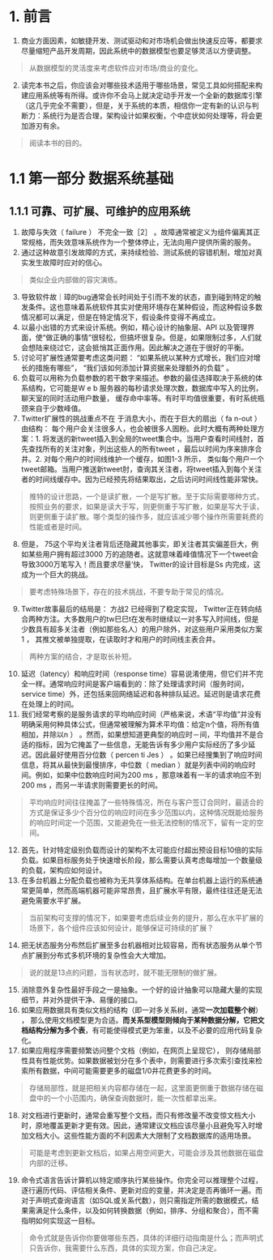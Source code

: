 # 1. 前言
1. 商业方面因素，如敏捷开发、测试驱动和对市场机会做出快速反应等，都要求尽量缩短产品开发周期，因此系统中的数据模型也要足够灵活以方便调整。
> 从数据模型的灵活度来考虑软件应对市场/商业的变化。
2. 读完本书之后，你应该会对哪些技术适用于哪些场景，常见工具如何搭配来构建应用系统等有所得。或许你不会马上就决定动手开发一个全新的数据库引擎（这几乎完全不需要），但是，关于系统的本质，相信你一定有新的认识与判断力：系统行为是否合理，架构设计如果权衡，个中症状如何处理等，将会更加游刃有余。
> 阅读本书的目的。

# 1.1 第一部分 数据系统基础
## 1.1.1 可靠、可扩展、可维护的应用系统
1. 故障与失效（ failure ） 不完全一致［2］ 。故障通常被定义为组件偏离其正常规格，而失效意味系统作为一个整体停止，无法向用户提供所需的服务。
2. 通过这种故意引发故障的方式，来持续检验、测试系统的容错机制，增加对真实发生故障时应对的信心。
> 类似企业内部做的容灾演练。
3. 导致软件故｜璋的bug通常会长时间处于引而不发的状态，直到碰到特定的触发条件。这也意味着系统软件其实对使用环境存在某种假设，而这种假设多数情况都可以满足，但是在特定情况下，假设条件变得不再成立。
4. 以最小出错的方式来设计系统。例如，精心设计的抽象层、API 以及管理界面，使“做正确的事情”很轻松，但搞坏很复杂。但是，如果限制过多，人们就会想陆来绕过它，这会抵悄其正面作用。因此解决之道在于很好的平衡。
5. 讨论可扩展性通常要考虑这类问题： “如果系统以某种方式增长，我们应对增长的措施有哪些”， “我们该如何添加计算资据来处理额外的负载” 。
6. 负载可以用称为负载参数的若干数字来描述。参数的最佳选择取决于系统的体系结构，它可能是W e b 服务器的每秒请求处理次数，数据库中写入的比例，聊天室的同时活动用户数量， 缓存命中率等。有时平均值很重要，有时系统瓶颈来自于少数峰值。
7. Twitter扩展性的挑战重点不在
于消息大小，而在于巨大的扇出（ fa n-out ）由结构： 每个用户会关注很多人，也会被很多人圄粉。此时大概有两种处理方案：1. 将发送的新tweet插入到全局的tweet集合中。当用户查看时间线肘，首先查找所有的关注对象，列出这些人的所有tweet ，最后以时间为序来排序合井。2. 对每个用户的时间线维护一个缓存，如图1-3 所示， 类似每个用户一个tweet邮箱。当用户推送新tweet肘，查询其关注者，将tweet插入到每个关注者的时间线缓存中。因为已经预先将结果取出，之后访问时间线性能非常快。
> 推特的设计思路，一个是读扩散，一个是写扩散。至于实际需要哪种方式，按照业务的要求，如果是读大于写，则更侧重于写扩散，如果是写大于读，则更侧重于读扩散。哪个类型的操作多，就应该减少哪个操作所需要耗费的性能或者是时间。
8. 但是， 75这个平均关注者背后还隐藏其他事实，即关注者其实偏差巨大，例如某些用户拥有超过3000 万的追随者。这就意味着峰值情况下一个tweet会导致3000万笔写入！而且要求尽量’快， Twitter的设计目标是Ss 内完成，这成为一个巨大的挑战。
> 要考虑特殊场景下，存在的技术挑战，不要专助于常见的情况。
9. Twitter故事最后的结局是： 方战2 已经得到了稳定实现， Twitter正在转向结合两种方注。大多数用户的tw巳巳t在发布时继续以一对多写入时间线，但是少数具有超多关注者（例如那些名人）的用户除外，对这些用户采用类似方案1 ， 其推文被单独提取，在读取时才和用户的时间线主表合井。
> 两种方案的结合，才是取长补短。
10. 延迟（latency）和响应时间（response time）容易说淆使用，但它们并不完全一样。通常响应时间是客户端看到的：除了处理请求时间（服务时间，service time）外，还包括来回网络延迟和各种排队延迟。延迟则是请求花费在处理上的时间。
11. 我们经常考察的是服务请求的平均响应时间（严格来说，术语“平均值”并没有明确采用何种具体公式，但通常被理解为算术平均值：给定n个值，将所有值相加，井除以n ） 。然而，如果想知道更典型的响应时－间，平均值并不是合适的指标，因为它掩盖了一些信息，无能告诉有多少用户实际经历了多少延迟。因此最好使用百分位数（ percen ti Jes ） 。如果已经搜集到了响应时间信息，将其从最快到最慢排序，中位数（ median ）就是列表中间的响应时间。例如，如果中位数响应时间为200 ms ，那意味着有一半的请求响应不到200 ms ，而另一半请求则需要更长的时间。
> 平均响应时间往往掩盖了一些特殊情况，所在与客户签订合同时，最适合的方式是保证多少个百分位的响应时间在多少范围以内，这种情况既能给服务的响应时间定一个范围，又能避免在一些无法控制的情况下，留有一定的空间。
12. 首先，针对特定级别负载而设计的架构不太可能应付超出预设目标10倍的实际负载。如果目标服务处于快速增长阶段，那么需要认真考虑每增加一个数量级的负载，架构应如何设计。 
13. 在多台机器上分配负载也被称为无共享体系结构。在单台机器上运行的系统通常更简单，然而高端机器可能非常昂贵，且扩展水平有限，最终往往还是无法避免需要水平扩展。
> 当前架构可支撑的情况下，如果要考虑后续业务的提升，那么在水平扩展的场景下，各个组件应该如何设计，能够保证可持续的扩展？
14. 把无状态服务分布然后扩展至多台机器相对比较容易，而有状态服务从单个节点扩展到分布式多机环境的复杂性会大大增加。
> 说的就是13点的问题，当有状态时，就不能无限制的做扩展。
15. 消除意外复杂性最好手段之一是抽象。一个好的设计抽象可以隐藏大量的实现细节，并对外提供干净、易懂的接口。
16. 如果应用数据具有类似文档的结构（即一对多关系树，通常**一次加载整个树**） ， 那么使用文档模型更为合适。**而关系型模型则倾向于某种数据分解，它把文档结构分解为多个表**，有可能使得模式更为笨重，以及不必要的应用代码复杂化。
17. 如果应用程序需要频繁访问整个文档（例如，在网页上呈现它）， 则存储局部性具有性能优势。如果数据被划分在多个表中，则需要进行多次索引查找来检索所有数据，中间可能需要更多的磁盘1/0井花费更多的时间。
> 存储局部性，就是把相关内容都存储在一起，这里面更侧重于数据存储在磁盘中的一个小范围内，确保查询数据时，能一次性都拿出来。
18. 对文档进行更新时，通常会重写整个文档，而只有修改量不改变惊文档大小时，原地覆盖更新才更有效。因此，通常建议文档应该尽量小且避免写入时增加文档大小。这些性能方面的不利因素大大限制了文档数据库的适用场景。
> 可能是考虑到更新文档后，如果占用空间更大，可能会涉及其他数据在磁盘内部的迁移。
19. 命令式语言告诉计算机以特定顺序执行某些操作。你完全可以推理整个过程，逐行遍历代码、评估相关条件、更新对应的变量，并决定是否再循环一遍。而对于声明式查询语言（如SQL或关系代数），则只需指定所需的数据模式，结果需满足什么条件，以及如何转换数据（例如，排序、分组和聚合），而不需指明如何实现这一目标。
> 命令式就是告诉你你要做哪些东西，具体的详细行动指南是什么；而声明式只告诉你，我需要什么东西，具体的实现方案，你自己决定。
